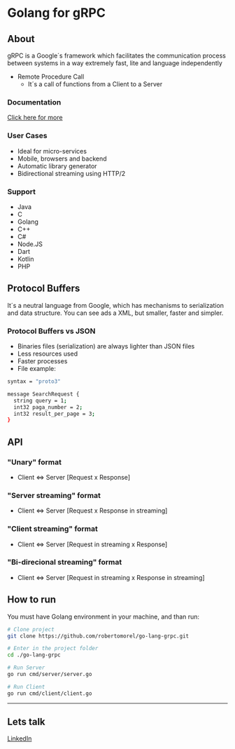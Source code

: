 # Golang for gRPC

## About
gRPC is a Google´s framework which facilitates the communication process between systems in a way extremely fast, lite and language independently

- Remote Procedure Call
  - It´s a call of functions from a Client to a Server

### Documentation
[Click here for more](https://grpc.io/)

### User Cases
- Ideal for micro-services
- Mobile, browsers and backend
- Automatic library generator
- Bidirectional streaming using HTTP/2

### Support
- Java
- C
- Golang
- C++
- C#
- Node.JS
- Dart
- Kotlin
- PHP

## Protocol Buffers
It´s a neutral language from Google, which has mechanisms to serialization and data structure. You can see ads a XML, but smaller, faster and simpler.

### Protocol Buffers vs JSON
- Binaries files (serialization) are always lighter than JSON files
- Less resources used
- Faster processes
- File example:

```bash
syntax = "proto3"

message SearchRequest {
  string query = 1;
  int32 paga_number = 2;
  int32 result_per_page = 3;
}
```

## API
### "Unary" format
- Client  <=>  Server [Request x Response]
  
### "Server streaming" format
- Client <=> Server [Request x Response in streaming]
  
### "Client streaming" format
- Client <=> Server [Request in streaming x Response]
  
### "Bi-direcional streaming" format
- Client <=> Server [Request in streaming x Response in streaming]

## How to run
You must have Golang environment in your machine, and than run:
```bash
# Clone project
git clone https://github.com/robertomorel/go-lang-grpc.git

# Enter in the project folder
cd ./go-lang-grpc

# Run Server
go run cmd/server/server.go

# Run Client
go run cmd/client/client.go
```

------

## Lets talk
[LinkedIn](https://www.linkedin.com/in/roberto-morel-6b9065193/)
